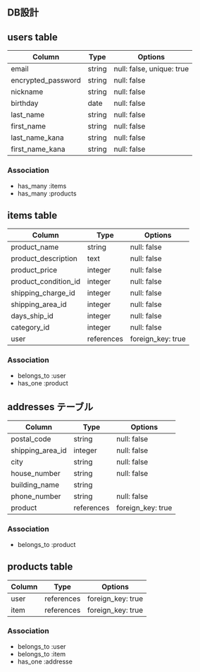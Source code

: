 ## DB設計

## users table

| Column             | Type                | Options                    |
|--------------------|---------------------|----------------------------|
| email              | string              | null: false, unique: true  |
| encrypted_password | string              | null: false                |
| nickname           | string              | null: false                |
| birthday           | date                | null: false                |
| last_name          | string              | null: false                |
| first_name         | string              | null: false                |
| last_name_kana     | string              | null: false                |
| first_name_kana    | string              | null: false                |


### Association

* has_many :items
* has_many :products

## items table

| Column                              | Type       | Options           |
|-------------------------------------|------------|-------------------|
| product_name                        | string     | null: false       |
| product_description                 | text       | null: false       |
| product_price                       | integer    | null: false       |
| product_condition_id                | integer    | null: false       |
| shipping_charge_id                  | integer    | null: false       |
| shipping_area_id                    | integer    | null: false       |
| days_ship_id                        | integer    | null: false       |
| category_id                         | integer    | null: false       |
| user                                | references | foreign_key: true |

### Association

- belongs_to :user
- has_one :product

## addresses テーブル

| Column              | Type       | Options                        |
| ------------------- | ---------- | ------------------------------ |
| postal_code         | string     | null: false                    |
| shipping_area_id    | integer    | null: false                    |
| city                | string     | null: false                    |
| house_number        | string     | null: false                    |
| building_name       | string     |                                |
| phone_number        | string     | null: false                    |
| product             | references | foreign_key: true              |

### Association

- belongs_to :product

## products table

| Column        | Type       | Options                        |
| ------------- | ---------- | ------------------------------ |
| user          | references | foreign_key: true              |
| item          | references | foreign_key: true              |

### Association

- belongs_to :user
- belongs_to :item
- has_one :addresse


